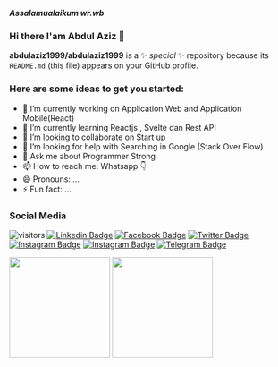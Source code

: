 ***Assalamualaikum wr.wb***
### Hi there I'am Abdul Aziz 👋

**abdulaziz1999/abdulaziz1999** is a ✨ _special_ ✨ repository because its `README.md` (this file) appears on your GitHub profile.

<!-- <img align="right" alt="GIF" src="https://github.com/Gapur/Gapur/blob/master/coding.gif?raw=true" width="450" height="300" style="border-radius:10px;" /> -->

### Here are some ideas to get you started:

- 🔭 I’m currently working on Application Web and Application Mobile(React)
- 🌱 I’m currently learning Reactjs , Svelte dan Rest API
- 👯 I’m looking to collaborate on Start up
- 🤔 I’m looking for help with Searching in Google (Stack Over Flow) 
- 💬 Ask me about Programmer Strong
- 📫 How to reach me: Whatsapp 👇 
- 😄 Pronouns: ...
- ⚡ Fun fact: ...

### Social Media
![visitors](https://visitor-badge.glitch.me/badge?page_id=page.id)
[![Linkedin Badge](https://img.shields.io/badge/-LinkedIn-0e76a8?style=flat-square&logo=Linkedin&logoColor=white)](https://www.linkedin.com/in/abdul-aziz-9a64711a7)
[![Facebook Badge](https://img.shields.io/badge/-Facebook-0e76a8?style=flat-square&logo=Facebook&logoColor=white)](https://www.facebook.com/aziz.revolusion)
[![Twitter Badge](https://img.shields.io/badge/-Twitter-00acee?style=flat-square&logo=Twitter&logoColor=white)](https://twitter.com/AbdulAz65072470)
[![Instagram Badge](https://img.shields.io/badge/-Instagram-e4405f?style=flat-square&logo=Instagram&logoColor=white)](https://instagram.com/azizakbarpermana/)
[![Instagram Badge](https://img.shields.io/badge/-Whatsapp-e4405f?style=flat-square&logo=Whatsapp&logoColor=white&color=success)](https://wa.me/6289669001989)
[![Telegram Badge](https://img.shields.io/badge/-Telegram-0088cc?style=flat-square&logo=Telegram&logoColor=white)](https://t.me/abdulaziz040799)
<!-- [![Website Badge](https://img.shields.io/badge/Website-3b5998?style=flat-square&logo=google-chrome&logoColor=white)](https://gkassym.netlify.app) -->
<!-- [![Medium Badge](https://img.shields.io/badge/medium-%2312100E.svg?&style=for-square&logo=medium&logoColor=white)](https://gapur-kassym.medium.com/) -->



<!-- [![Aziz's GitHub stats](https://github-readme-stats.vercel.app/api?username=abdulaziz1999&count_private=true&show_icons=true&theme=algolia)](https://github.com/abdulaziz1999/github-readme-stats) -->
<p>
  <img height="180em" src="https://github-readme-stats.vercel.app/api?username=abdulaziz1999&count_private=true&show_icons=true&theme=algolia&include_all_commits=true" />
  <img height="180em" src="https://github-readme-stats.vercel.app/api/top-langs/?username=abdulaziz1999&exclude_repo=KNN-Image-Classification&show_icons=true&layout=compact&langs_count=8&theme=algolia"/>
</p>

<!-- [![Readme Card](https://github-readme-stats.vercel.app/api/pin/?username=abdulaziz1999&repo=React-Native-Kontak)](https://github.com/abdulaziz1999/github-readme-stats) -->

